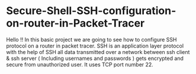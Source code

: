 # Secure-Shell-SSH-configuration-on-router-in-Packet-Tracer
Hello !! In this basic project we are going to see how to configure SSH protocol on a router in packet tracer. SSH is an application layer protocol with the help of SSH all data transmitted over a network between ssh client & ssh server ( Including usernames and passwords ) gets encrypted and secure from unauthorized user.
It uses TCP port number 22.
